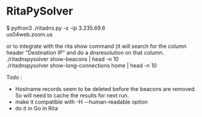 # RitaPySolver

$ python3 ./ritadns.py -s -ip 3.235.69.6  
us04web.zoom.us

or to integrate with the rita show command (it will search for the column header "Destination IP" and do a dnsresolution on that column.  
./ritadnspysolver show-beacons <db> | head -n 10  
./ritadnspysolver show-long-connections home | head -n 10  
    
Todo : 
- Hostname records seem to be deleted before the beacons are removed. So will need to cache the results for next run.  
- make it compatible with -H --human-readable option  
- do it in Go in Rita  




